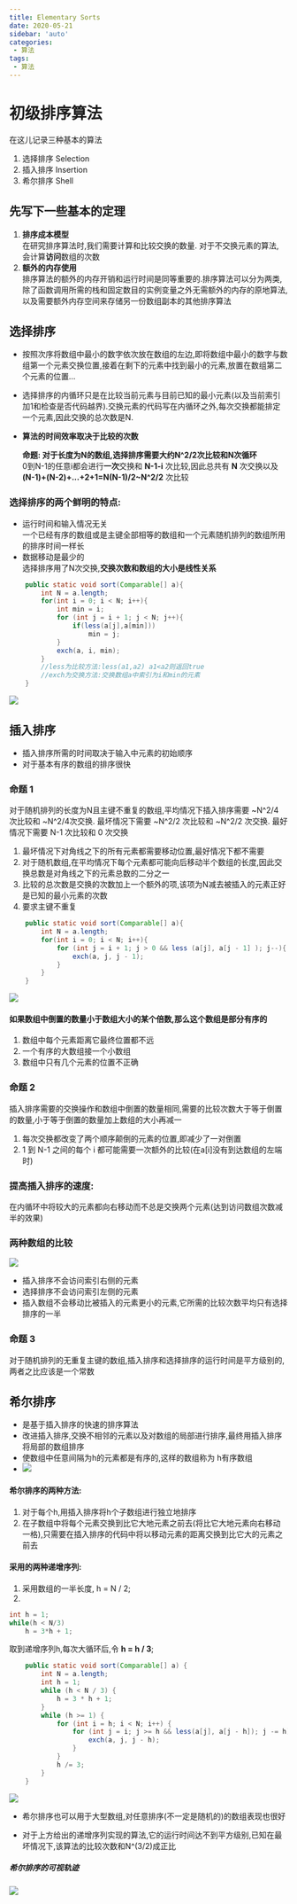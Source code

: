 ```yaml
---
title: Elementary Sorts
date: 2020-05-21
sidebar: 'auto'
categories:
 - 算法
tags:
 - 算法
---
```

# 初级排序算法

在这儿记录三种基本的算法
1. 选择排序 Selection
2. 插入排序 Insertion
3. 希尔排序 Shell 

## 先写下一些基本的定理

1. **排序成本模型**  
在研究排序算法时,我们需要计算和比较交换的数量. 对于不交换元素的算法, 会计算**访问**数组的次数  
2. **额外的内存使用**  
排序算法的额外的内存开销和运行时间是同等重要的.排序算法可以分为两类,除了函数调用所需的栈和固定数目的实例变量之外无需额外的内存的原地算法,以及需要额外内存空间来存储另一份数组副本的其他排序算法

## 选择排序

- 按照次序将数组中最小的数字依次放在数组的左边,即将数组中最小的数字与数组第一个元素交换位置,接着在剩下的元素中找到最小的元素,放置在数组第二个元素的位置...  
- 选择排序的内循环只是在比较当前元素与目前已知的最小元素(以及当前索引加1和检查是否代码越界).交换元素的代码写在内循环之外,每次交换都能排定一个元素,因此交换的总次数是N.  
- **算法的时间效率取决于比较的次数**  

  **命题: 对于长度为N的数组,选择排序需要大约N^2/2次比较和N次循环**  
  0到N-1的任意i都会进行**一次**交换和 **N-1-i** 次比较,因此总共有 **N** 次交换以及 **(N-1)+(N-2)+...+2+1=N(N-1)/2~N^2/2** 次比较  

### 选择排序的两个鲜明的特点:

- 运行时间和输入情况无关  
  一个已经有序的数组或是主键全部相等的数组和一个元素随机排列的数组所用的排序时间一样长
- 数据移动是最少的  
  选择排序用了N次交换,**交换次数和数组的大小是线性关系**  

```java
    public static void sort(Comparable[] a){
        int N = a.length;
        for(int i = 0; i < N; i++){
            int min = i;
            for (int j = i + 1; j < N; j++){
                if(less(a[j],a[min]))
                    min = j;
            }
            exch(a, i, min);
        }
        //less为比较方法:less(a1,a2) a1<a2则返回true
        //exch为交换方法:交换数组a中索引为i和min的元素
    }
```
![](https://i.loli.net/2020/11/20/IV3QCiJDKLNfh7X.png)

## 插入排序

- 插入排序所需的时间取决于输入中元素的初始顺序  
- 对于基本有序的数组的排序很快

### 命题 1

 对于随机排列的长度为N且主键不重复的数组,平均情况下插入排序需要 ~N^2/4 次比较和 ~N^2/4次交换. 最坏情况下需要 ~N^2/2 次比较和 ~N^2/2 次交换. 最好情况下需要 N-1 次比较和 0 次交换

1. 最坏情况下对角线之下的所有元素都需要移动位置,最好情况下都不需要
2. 对于随机数组,在平均情况下每个元素都可能向后移动半个数组的长度,因此交换总数是对角线之下的元素总数的二分之一
3. 比较的总次数是交换的次数加上一个额外的项,该项为N减去被插入的元素正好是已知的最小元素的次数
4. 要求主键不重复

```java
    public static void sort(Comparable[] a){
        int N = a.length;
        for(int i = 0; i < N; i++){
            for (int j = i + 1; j > 0 && less (a[j], a[j - 1] ); j--){
                exch(a, j, j - 1);
            }
        }
    }
```
![](https://i.loli.net/2020/11/20/pEQzKr16N3LmdJ7.png)  

#### 如果数组中倒置的数量小于数组大小的某个倍数,那么这个数组是部分有序的

1. 数组中每个元素距离它最终位置都不远
2. 一个有序的大数组接一个小数组
3. 数组中只有几个元素的位置不正确  

### 命题 2

 插入排序需要的交换操作和数组中倒置的数量相同,需要的比较次数大于等于倒置的数量,小于等于倒置的数量加上数组的大小再减一

1.   每次交换都改变了两个顺序颠倒的元素的位置,即减少了一对倒置
2.   1 到 N-1 之间的每个 i 都可能需要一次额外的比较(在a[i]没有到达数组的左端时)  

### 提高插入排序的速度:

在内循环中将较大的元素都向右移动而不总是交换两个元素(达到访问数组次数减半的效果)  
### 两种数组的比较

![](https://i.loli.net/2020/11/20/ieZM6QfDa13HdLc.png)  

- 插入排序不会访问索引右侧的元素
- 选择排序不会访问索引左侧的元素
- 插入数组不会移动比被插入的元素更小的元素,它所需的比较次数平均只有选择排序的一半  

### 命题 3

对于随机排列的无重复主键的数组,插入排序和选择排序的运行时间是平方级别的,两者之比应该是一个常数

## 希尔排序
- 是基于插入排序的快速的排序算法
- 改进插入排序,交换不相邻的元素以及对数组的局部进行排序,最终用插入排序将局部的数组排序  
- 使数组中任意间隔为h的元素都是有序的,这样的数组称为 h有序数组  
- ![](https://i.loli.net/2020/11/20/LQx4Wv8DVanGgYd.png)
#### 希尔排序的两种方法:
1. 对于每个h,用插入排序将h个子数组进行独立地排序
2. 在子数组中将每个元素交换到比它大地元素之前去(将比它大地元素向右移动一格),只需要在插入排序的代码中将以移动元素的距离交换到比它大的元素之前去
#### 采用的两种递增序列:
1. 采用数组的一半长度, h = N / 2;
2. 
```java
int h = 1;
while(h < N/3)
    h = 3*h + 1;
```
取到递增序列h,每次大循环后,令 **h = h / 3**;  

```java
    public static void sort(Comparable[] a) {
        int N = a.length;
        int h = 1;
        while (h < N / 3) {
            h = 3 * h + 1;
        }
        while (h >= 1) {
            for (int i = h; i < N; i++) {
                for (int j = i; j >= h && less(a[j], a[j - h]); j -= h) {
                    exch(a, j, j - h);
                }
            }
            h /= 3;
        }
    }
```
![](https://i.loli.net/2020/11/20/W2nxcFIYZUmrPAt.png)  
- 希尔排序也可以用于大型数组,对任意排序(不一定是随机的)的数组表现也很好  

- 对于上方给出的递增序列实现的算法,它的运行时间达不到平方级别,已知在最坏情况下,该算法的比较次数和N^(3/2)成正比  
  
  
##### 希尔排序的可视轨迹

![](https://i.loli.net/2020/11/20/S9BMD8GdPNbFEje.png)  
